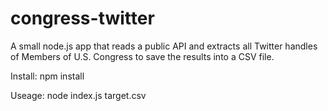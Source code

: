 congress-twitter
================

A small node.js app that reads a public API and extracts all Twitter handles of Members of U.S. Congress to save the results into a CSV file. 

Install:
npm install

Useage:
node index.js target.csv
